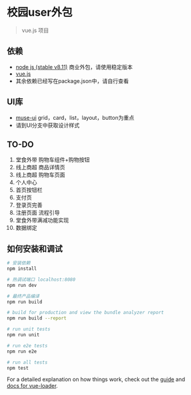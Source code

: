 
# 校园user外包

>vue.js 项目

## 依赖
* [node js (stable v8.11)](https://nodejs.org/en/) 商业外包，请使用稳定版本
* [vue.js](https://muse-ui.org/#/zh-CN) 
* 其余依赖已经写在package.json中，请自行查看

## UI库
* [muse-ui](https://muse-ui.org/#/zh-CN)  grid，card，list，layout，button为重点
* 请到UI分支中获取设计样式

## TO-DO
1. 堂食外带 购物车组件+购物按钮
2. 线上商超 商品详情页
3. 线上商超 购物车页面
4. 个人中心
5. 首页按钮栏
6. 支付页
7. 登录页完善
8. 注册页面 流程引导
9. 堂食外带满减功能实现
10. 数据绑定
## 如何安装和调试

``` bash
# 安装依赖
npm install

# 热调试端口 localhost:8080
npm run dev

# 最终产品编译
npm run build

# build for production and view the bundle analyzer report
npm run build --report

# run unit tests
npm run unit

# run e2e tests
npm run e2e

# run all tests
npm test
```

For a detailed explanation on how things work, check out the [guide](http://vuejs-templates.github.io/webpack/) and [docs for vue-loader](http://vuejs.github.io/vue-loader).
